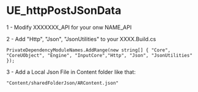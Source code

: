 # UE_httpPostJSonData

1 -  Modify XXXXXXX_API for your onw NAME_API

2 - Add "Http", "Json", "JsonUtilities" to your XXXX.Build.cs

	PrivateDependencyModuleNames.AddRange(new string[] { "Core", "CoreUObject", "Engine", "InputCore","Http", "Json", "JsonUtilities" });

3  - Add a Local Json File in Content folder like that: 

	"Content/sharedFolderJson/ARContent.json"
